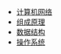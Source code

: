 * [计算机网络](csnotes/network.md)
* [组成原理](csnotes/composition.md)
* [数据结构](csnotes/ds.md)
* [操作系统](csnotes/os.md)

